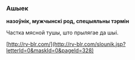 ### Ашыек
**назоўнік, мужчынскі род, спецыяльны тэрмін**

Частка мясной тушы, што прылягае да шыі.

<a rel="author">[http://rv-blr.com/](http://rv-blr.com/slounik.jsp?letterId=0&maskId=0&pageId=328)</a>
